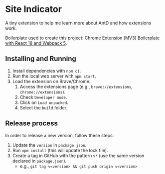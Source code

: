 # Site Indicator

A tiny extension to help me learn more about AntD and how extensions work.

Boilerplate used to create this project: [Chrome Extension (MV3) Boilerplate with React 18 and Webpack 5][boilerplate].

## Installing and Running

1. Install dependencies with `npm ci`.
1. Run the local web server with `npm start`.
1. Load the extension on Brave/Chrome:
   1. Access the extensions page (e.g., `brave://extensions`, `chrome://extensions`).
   1. Check `Developer mode`.
   1. Click on `Load unpacked`.
   1. Select the `build` folder.

## Release process

In order to release a new version, follow these steps:

1. Update the `version` in `package.json`.
1. Run `npm install` (this will update the lock file).
1. Create a tag in GitHub with the pattern `v*` (use the same version declared in `package.json`).
   - e.g., `git tag v<version> && git push origin v<version>`

[boilerplate]: https://github.com/lxieyang/chrome-extension-boilerplate-react

